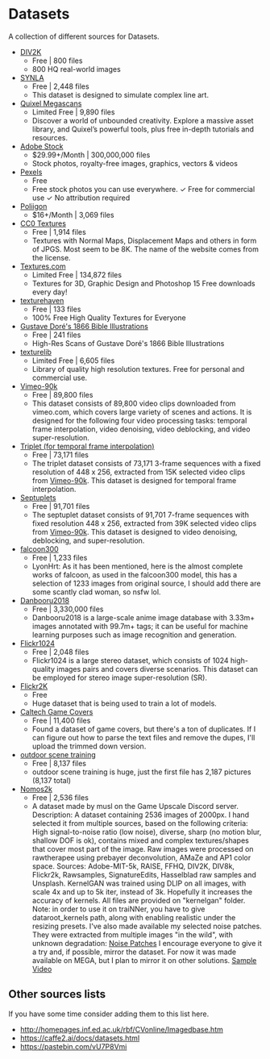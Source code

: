 # Datasets

A collection of different sources for Datasets.

- [DIV2K](http://data.vision.ee.ethz.ch/cvl/DIV2K/DIV2K_train_HR.zip)
    - Free | 800 files
    - 800 HQ real-world images
- [SYNLA](https://github.com/bloc97/SYNLA-Dataset)
    - Free | 2,448 files
    - This dataset is designed to simulate complex line art.
- [Quixel Megascans](https://quixel.com/megascans/library)
    - Limited Free | 9,890 files
    - Discover a world of unbounded creativity. Explore a massive asset library, and Quixel’s powerful tools, plus free in-depth tutorials and resources.
- [Adobe Stock](https://stock.adobe.com/)
    - $29.99+/Month | 300,000,000 files
    - Stock photos, royalty-free images, graphics, vectors & videos
- [Pexels](https://www.pexels.com/)
    - Free
    - Free stock photos you can use everywhere. ✓ Free for commercial use ✓ No attribution required
- [Poliigon](https://www.poliigon.com/)
    - $16+/Month | 3,069 files
- [CC0 Textures](https://cc0textures.com/)
    - Free | 1,914 files
    - Textures with Normal Maps, Displacement Maps and others in form of JPGS. Most seem to be 8K. The name of the website comes from the license.
- [Textures.com](https://www.textures.com/)
    - Limited Free | 134,872 files
    - Textures for 3D, Graphic Design and Photoshop 15 Free downloads every day!
- [texturehaven](https://texturehaven.com/)
    - Free | 133 files
    - 100% Free High Quality Textures for Everyone
- [Gustave Doré's 1866 Bible Illustrations][bible]
    - Free | 241 files
    - High-Res Scans of Gustave Doré's 1866 Bible Illustrations
- [texturelib](http://texturelib.com/)
    - Limited Free | 6,605 files
    - Library of quality high resolution textures. Free for personal and commercial use.
- [Vimeo-90k][toflow]
    - Free | 89,800 files
    - This dataset consists of 89,800 video clips downloaded from vimeo.com, which covers large variety of scenes and actions. It is designed for the following four video processing tasks: temporal frame interpolation, video denoising, video deblocking, and video super-resolution.
- [Triplet (for temporal frame interpolation)][toflow]
    - Free | 73,171 files
    - The triplet dataset consists of 73,171 3-frame sequences with a fixed resolution of 448 x 256, extracted from 15K selected video clips from [Vimeo-90k][toflow]. This dataset is designed for temporal frame interpolation.
- [Septuplets][toflow]
    - Free | 91,701 files
    - The septuplet dataset consists of 91,701 7-frame sequences with fixed resolution 448 x 256, extracted from 39K selected video clips from [Vimeo-90k][toflow]. This dataset is designed to video denoising, deblocking, and super-resolution.
- [falcoon300](https://drive.google.com/open?id=1f25paYZvzULHsBRIjrqcVWTjiekupZQP)
    - Free | 1,233 files
    - LyonHrt: As it has been mentioned, here is the almost complete works of falcoon, as used in the falcoon300 model, this has a selection of 1233 images from original source, I should add there are some scantly clad woman, so nsfw lol.
- [Danbooru2018](https://www.gwern.net/Danbooru2018)
    - Free | 3,330,000 files
    - Danbooru2018 is a large-scale anime image database with 3.33m+ images annotated with 99.7m+ tags; it can be useful for machine learning purposes such as image recognition and generation.
- [Flickr1024](https://yingqianwang.github.io/Flickr1024/)
    - Free | 2,048 files
    - Flickr1024 is a large stereo dataset, which consists of 1024 high-quality images pairs and covers diverse scenarios. This dataset can be employed for stereo image super-resolution (SR).
- [Flickr2K](https://cv.snu.ac.kr/research/EDSR/Flickr2K.tar)
    - Free
    - Huge dataset that is being used to train a lot of models.
- [Caltech Game Covers](http://www.mohamedaly.info/datasets/caltech-games)
    - Free | 11,400 files
    - Found a dataset of game covers, but there's a ton of duplicates. If I can figure out how to parse the text files and remove the dupes, I'll upload the trimmed down version.
- [outdoor scene training](https://drive.google.com/drive/folders/16PIViLkv4WsXk4fV1gDHvEtQxdMq6nfY)
    - Free | 8,137 files
    - outdoor scene training is huge, just the first file has 2,187 pictures (8,137 total)
- [Nomos2k](https://mega.nz/file/SL5jwYSR#nkVWxRMazz1QO72338ZEl1Ts0BLJjtYFxr9Ne-jmf7A)
    - Free | 2,536 files
    - A dataset made by musl on the Game Upscale Discord server. Description: A dataset containing 2536 images of 2000px. I hand selected it from multiple sources, based on the following criteria: High signal-to-noise ratio (low noise), diverse, sharp (no motion blur, shallow DOF is ok), contains mixed and complex textures/shapes that cover most part of the image. Raw images were processed on rawtherapee using prebayer deconvolution, AMaZe and AP1 color space. Sources: Adobe-MIT-5k, RAISE, FFHQ, DIV2K, DIV8k, Flickr2k, Rawsamples, SignatureEdits, Hasselblad raw samples and Unsplash. KernelGAN was trained using DLIP on all images, with scale 4x and up to 5k iter, instead of 3k. Hopefully it increases the accuracy of kernels. All files are provided on "kernelgan" folder. Note: in order to use it on traiNNer, you have to give dataroot_kernels path, along with enabling realistic under the resizing presets. I've also made available my selected noise patches. They were extracted from multiple images "in the wild", with unknown degradation: [Noise Patches](https://mega.nz/file/WSZjjYRI#jgJYQTxJQyJjW5cbDJdUte0szfOpyeiDRrWmMzIkxZ0) I encourage everyone to give it a try and, if possible, mirror the dataset. For now it was made available on MEGA, but I plan to mirror it on other solutions. [Sample Video](https://cdn.discordapp.com/attachments/579685650824036387/904201202546380820/nomos2k.mp4)

## Other sources lists

If you have some time consider adding them to this list here.

-   http://homepages.inf.ed.ac.uk/rbf/CVonline/Imagedbase.htm
-   https://caffe2.ai/docs/datasets.html
-   https://pastebin.com/vU7P8Vmi

[bible]: https://www.reddit.com/r/DHExchange/comments/ay0w3c/s_highres_scans_of_gustave_dor%C3%A9s_1866_bible/
[toflow]: http://toflow.csail.mit.edu/
